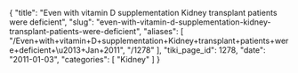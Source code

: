 {
  "title": "Even with vitamin D supplementation Kidney transplant patients were deficient",
  "slug": "even-with-vitamin-d-supplementation-kidney-transplant-patients-were-deficient",
  "aliases": [
    "/Even+with+vitamin+D+supplementation+Kidney+transplant+patients+were+deficient+\u2013+Jan+2011",
    "/1278"
  ],
  "tiki_page_id": 1278,
  "date": "2011-01-03",
  "categories": [
    "Kidney"
  ]
}

